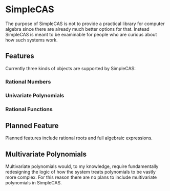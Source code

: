 # SimpleCAS

The purpose of SimpleCAS is not to provide a practical library for computer algebra since there are already much better options for that. Instead SimpleCAS is meant to be examinable for people who are curious about how such systems work.

## Features
Currently three kinds of objects are supported by SimpleCAS:

### Rational Numbers
### Univariate Polynomials
### Rational Functions

## Planned Feature
Planned features include rational roots and full algebraic expressions. 

## Multivariate Polynomials
Multivariate polynomials would, to my knowledge, require fundamentally redesigning the logic of how the system treats polynomials to be vastly more complex. For this reason there are no plans to include multivariate polynomials in SimpleCAS.
